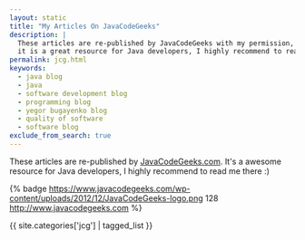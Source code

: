 ```yaml
---
layout: static
title: "My Articles On JavaCodeGeeks"
description: |
  These articles are re-published by JavaCodeGeeks with my permission,
  it is a great resource for Java developers, I highly recommend to read me there
permalink: jcg.html
keywords:
  - java blog
  - java
  - software development blog
  - programming blog
  - yegor bugayenko blog
  - quality of software
  - software blog
exclude_from_search: true
---
```


These articles are re-published by [JavaCodeGeeks.com](http://www.javacodegeeks.com/author/yegor-bugayenko/).
It's a awesome resource for Java developers, I highly
recommend to read me there :)

{% badge https://www.javacodegeeks.com/wp-content/uploads/2012/12/JavaCodeGeeks-logo.png 128 http://www.javacodegeeks.com %}

<a href="/rss-jcg.xml" title="RSS feed"><i class="icon icon-rss"></i></a>

{{ site.categories['jcg'] | tagged_list }}
